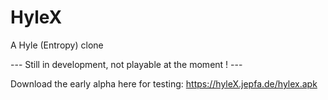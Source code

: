 # HyleX

A Hyle (Entropy) clone


--- Still in development, not playable at the moment ! ---

Download the early alpha here for testing: https://hyleX.jepfa.de/hylex.apk
